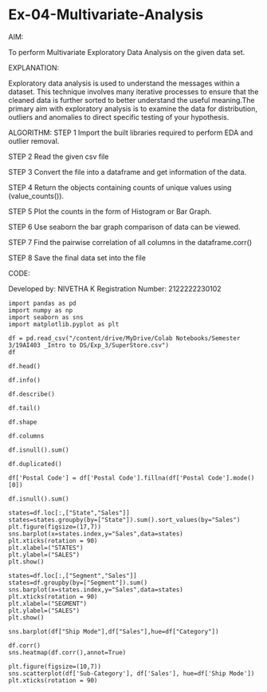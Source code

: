 # Ex-04-Multivariate-Analysis

AIM:

To perform Multivariate Exploratory Data Analysis on the given data set.

EXPLANATION:

Exploratory data analysis is used to understand the messages within a dataset. This technique involves many iterative processes to ensure that the cleaned data is further sorted to better understand the useful meaning.The primary aim with exploratory analysis is to examine the data for distribution, outliers and anomalies to direct specific testing of your hypothesis.

ALGORITHM:
STEP 1
Import the built libraries required to perform EDA and outlier removal.

STEP 2
Read the given csv file

STEP 3
Convert the file into a dataframe and get information of the data.

STEP 4
Return the objects containing counts of unique values using (value_counts()).

STEP 5
Plot the counts in the form of Histogram or Bar Graph.

STEP 6
Use seaborn the bar graph comparison of data can be viewed.

STEP 7
Find the pairwise correlation of all columns in the dataframe.corr()

STEP 8
Save the final data set into the file

CODE:

Developed by: NIVETHA K
Registration Number: 2122222230102
```
import pandas as pd
import numpy as np
import seaborn as sns
import matplotlib.pyplot as plt

df = pd.read_csv("/content/drive/MyDrive/Colab Notebooks/Semester 3/19AI403 _Intro to DS/Exp_3/SuperStore.csv")
df

df.head()

df.info()

df.describe()

df.tail()

df.shape

df.columns

df.isnull().sum()

df.duplicated()

df['Postal Code'] = df['Postal Code'].fillna(df['Postal Code'].mode()[0])

df.isnull().sum()

states=df.loc[:,["State","Sales"]]
states=states.groupby(by=["State"]).sum().sort_values(by="Sales")
plt.figure(figsize=(17,7))
sns.barplot(x=states.index,y="Sales",data=states)
plt.xticks(rotation = 90)
plt.xlabel=("STATES")
plt.ylabel=("SALES")
plt.show()

states=df.loc[:,["Segment","Sales"]]
states=df.groupby(by=["Segment"]).sum()
sns.barplot(x=states.index,y="Sales",data=states)
plt.xticks(rotation = 90)
plt.xlabel=("SEGMENT")
plt.ylabel=("SALES")
plt.show()

sns.barplot(df["Ship Mode"],df["Sales"],hue=df["Category"])

df.corr()
sns.heatmap(df.corr(),annot=True)

plt.figure(figsize=(10,7))
sns.scatterplot(df['Sub-Category'], df['Sales'], hue=df['Ship Mode'])
plt.xticks(rotation = 90)
```

